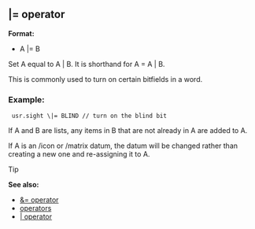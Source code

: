 ## \|= operator

**Format:**
+   A \|= B


Set A equal to A \| B. It is shorthand for A = A \| B.


This is commonly used to turn on certain bitfields in a word.
### Example:

``` dm
 usr.sight \|= BLIND // turn on the blind bit 
```



If A and B are lists, any items in B that are not already in A
are added to A. 

If A is an /icon or /matrix datum, the datum
will be changed rather than creating a new one and re-assigning it to A.

> [!TIP] 
> **See also:**
> +   [&= operator](/ref/operator/&=.md) 
> +   [operators](/ref/operator.md) 
> +   [\| operator](/ref/operator/%7C.md) <!-- -->